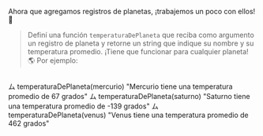 Ahora que agregamos registros de planetas, ¡trabajemos un poco con ellos! :muscle:

> Definí una función `temperaturaDePlaneta` que reciba como argumento un registro de planeta y retorne un string que indique su nombre y su temperatura promedio. ¡Tiene que funcionar para cualquier planeta! :earth_americas: Por ejemplo:

> ```
ム temperaturaDePlaneta(mercurio)
"Mercurio tiene una temperatura promedio de 67 grados"
ム temperaturaDePlaneta(saturno)
"Saturno tiene una temperatura promedio de -139 grados"
ム temperaturaDePlaneta(venus)
"Venus tiene una temperatura promedio de 462 grados"
```

